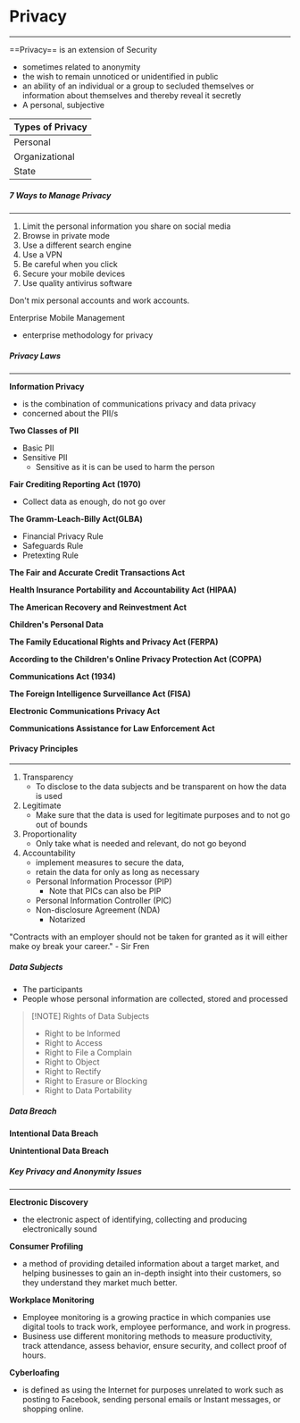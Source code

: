 # Privacy
---
==Privacy== is an extension of Security
- sometimes related to anonymity
- the wish to remain unnoticed or unidentified in public
- an ability of an individual or a group to secluded themselves or information about themselves and thereby reveal it secretly
- A personal, subjective

| Types of Privacy |
| ---------------- |
| Personal         |
| Organizational   |
| State            |

##### 7 Ways to Manage Privacy
---
1. Limit the personal information you share on social media
2. Browse in private mode
3. Use a different search engine
4. Use a VPN
5. Be careful when you click
6. Secure your mobile devices
7. Use quality antivirus software

Don't mix personal accounts and work accounts.

Enterprise Mobile Management
- enterprise methodology for privacy

##### Privacy Laws
---
**Information Privacy**
- is the combination of communications privacy and data privacy
- concerned about the PII/s

**Two Classes of PII**
- Basic PII
- Sensitive PII
	- Sensitive as it is can be used to harm the person

**Fair Crediting Reporting Act (1970)**
- Collect data as enough, do not go over

**The Gramm-Leach-Billy Act(GLBA)**
- Financial Privacy Rule
- Safeguards Rule
- Pretexting Rule

**The Fair and Accurate Credit Transactions Act**

**Health Insurance Portability and Accountability Act (HIPAA)**

**The American Recovery and Reinvestment Act**

**Children's Personal Data**

**The Family Educational Rights and Privacy Act (FERPA)**

**According to the Children's Online Privacy Protection Act (COPPA)**

**Communications Act (1934)**

**The Foreign Intelligence Surveillance Act (FISA)**

**Electronic Communications Privacy Act**

**Communications Assistance for Law Enforcement Act** 

#### Privacy Principles
---
1. Transparency
	- To disclose to the data subjects and be transparent on how the data is used
2. Legitimate
	- Make sure that the data is used for legitimate purposes and to not go out of bounds
3. Proportionality
	- Only take what is needed and relevant, do not go beyond
4. Accountability
	- implement measures to secure the data,
	- retain the data for only as long as necessary
	- Personal Information Processor (PIP)
		- Note that PICs can also be PIP
	- Personal Information Controller (PIC)
	- Non-disclosure Agreement (NDA)
		- Notarized

"Contracts with an employer should not be taken for granted as it will either make oy break your career." - Sir Fren

##### Data Subjects
- The participants
- People whose personal information are collected, stored and processed

> [!NOTE] Rights of Data Subjects
> - Right to be Informed
> - Right to Access
> - Right to File a Complain
> - Right to Object
> - Right to Rectify
> - Right to Erasure or Blocking
> - Right to Data Portability

##### Data Breach
**Intentional Data Breach**

**Unintentional Data Breach**

##### Key Privacy and Anonymity Issues
---
**Electronic Discovery**
- the electronic aspect of identifying, collecting and producing electronically sound

**Consumer Profiling**
- a method of providing detailed information about a target market, and helping businesses to gain an in-depth insight into their customers, so they understand they market much better.

**Workplace Monitoring**
- Employee monitoring is a growing practice in which companies use digital tools to track work, employee performance, and work in progress.
- Business use different monitoring methods to measure productivity, track attendance, assess behavior, ensure security, and collect proof of hours.

**Cyberloafing**
- is defined as using the Internet for purposes unrelated to work such as posting to Facebook, sending personal emails or Instant messages, or shopping online.